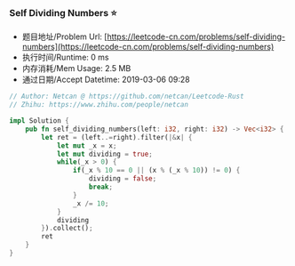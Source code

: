 
### Self Dividing Numbers :star:
- 题目地址/Problem Url: [https://leetcode-cn.com/problems/self-dividing-numbers](https://leetcode-cn.com/problems/self-dividing-numbers)
- 执行时间/Runtime: 0 ms 
- 内存消耗/Mem Usage: 2.5 MB
- 通过日期/Accept Datetime: 2019-03-06 09:28

```rust
// Author: Netcan @ https://github.com/netcan/Leetcode-Rust
// Zhihu: https://www.zhihu.com/people/netcan

impl Solution {
    pub fn self_dividing_numbers(left: i32, right: i32) -> Vec<i32> {
        let ret = (left..=right).filter(|&x| {
            let mut _x = x;
            let mut dividing = true;
            while(_x > 0) {
                if(_x % 10 == 0 || (x % (_x % 10)) != 0) {
                    dividing = false;
                    break;
                }
                _x /= 10;
            }
            dividing
        }).collect();
        ret
    }
}


```
